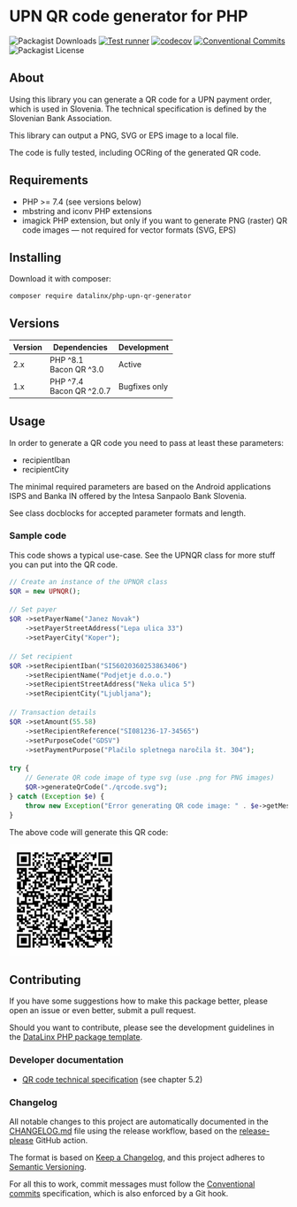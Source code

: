 # UPN QR code generator for PHP

![Packagist Downloads](https://img.shields.io/packagist/dt/datalinx/php-upn-qr-generator)
[![Test runner](https://github.com/DataLinx/php-upn-qr-generator/actions/workflows/test-runner.yml/badge.svg?branch=master)](https://github.com/DataLinx/php-upn-qr-generator/actions/workflows/test-runner.yml)
[![codecov](https://codecov.io/gh/DataLinx/php-upn-qr-generator/graph/badge.svg?token=VOYIGEPWA5)](https://codecov.io/gh/DataLinx/php-upn-qr-generator)
[![Conventional Commits](https://img.shields.io/badge/Conventional%20Commits-1.0.0-%23FE5196?logo=conventionalcommits&logoColor=white)](https://conventionalcommits.org)
![Packagist License](https://img.shields.io/packagist/l/datalinx/php-upn-qr-generator)

## About
Using this library you can generate a QR code for a UPN payment order, which is used in Slovenia. The technical specification is defined by the Slovenian Bank Association.

This library can output a PNG, SVG or EPS image to a local file.

The code is fully tested, including OCRing of the generated QR code.

## Requirements
- PHP >= 7.4 (see versions below)
- mbstring and iconv PHP extensions
- imagick PHP extension, but only if you want to generate PNG (raster) QR code images — not required for vector formats (SVG, EPS)

## Installing
Download it with composer:
```shell
composer require datalinx/php-upn-qr-generator
````

## Versions

| Version | Dependencies                 | Development   |
|---------|------------------------------|---------------|
| 2.x     | PHP ^8.1<br/>Bacon QR ^3.0   | Active        |
| 1.x     | PHP ^7.4<br/>Bacon QR ^2.0.7 | Bugfixes only |

## Usage
In order to generate a QR code you need to pass at least these parameters:
* recipientIban
* recipientCity

The minimal required parameters are based on the Android applications ISPS and Banka IN offered by the Intesa Sanpaolo Bank Slovenia. 

See class docblocks for accepted parameter formats and length.

### Sample code
This code shows a typical use-case. See the UPNQR class for more stuff you can put into the QR code.
```php
// Create an instance of the UPNQR class
$QR = new UPNQR();

// Set payer
$QR ->setPayerName("Janez Novak")
    ->setPayerStreetAddress("Lepa ulica 33")
    ->setPayerCity("Koper");

// Set recipient
$QR ->setRecipientIban("SI56020360253863406")
    ->setRecipientName("Podjetje d.o.o.")
    ->setRecipientStreetAddress("Neka ulica 5")
    ->setRecipientCity("Ljubljana");

// Transaction details
$QR ->setAmount(55.58)
    ->setRecipientReference("SI081236-17-34565")
    ->setPurposeCode("GDSV")
    ->setPaymentPurpose("Plačilo spletnega naročila št. 304");

try {
    // Generate QR code image of type svg (use .png for PNG images)
    $QR->generateQrCode("./qrcode.svg");
} catch (Exception $e) {
    throw new Exception("Error generating QR code image: " . $e->getMessage());
}

```
The above code will generate this QR code:

<img src="docs/example.svg" width="200px" alt="QR code example"/>

## Contributing
If you have some suggestions how to make this package better, please open an issue or even better, submit a pull request.

Should you want to contribute, please see the development guidelines in the [DataLinx PHP package template](https://github.com/DataLinx/php-package-template).

### Developer documentation
* [QR code technical specification](https://upn-qr.si/uploads/files/Tehnicni%20standard%20UPN%20QR.pdf) (see chapter 5.2)

### Changelog
All notable changes to this project are automatically documented in the [CHANGELOG.md](CHANGELOG.md) file using the release workflow, based on the [release-please](https://github.com/googleapis/release-please) GitHub action.

The format is based on [Keep a Changelog](https://keepachangelog.com/en/1.0.0/),
and this project adheres to [Semantic Versioning](https://semver.org/spec/v2.0.0.html).

For all this to work, commit messages must follow the [Conventional commits](https://www.conventionalcommits.org/) specification, which is also enforced by a Git hook. 

